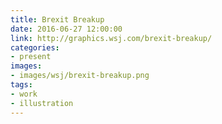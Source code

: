 ```yaml
---
title: Brexit Breakup
date: 2016-06-27 12:00:00
link: http://graphics.wsj.com/brexit-breakup/
categories:
- present
images:
- images/wsj/brexit-breakup.png
tags:
- work
- illustration
---
```

